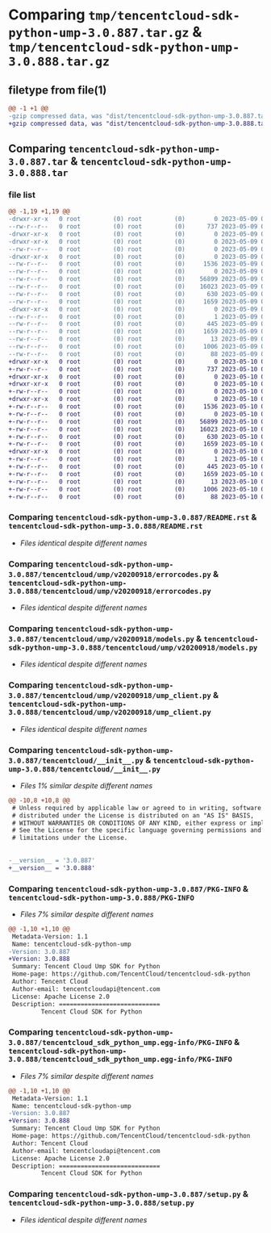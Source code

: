 # Comparing `tmp/tencentcloud-sdk-python-ump-3.0.887.tar.gz` & `tmp/tencentcloud-sdk-python-ump-3.0.888.tar.gz`

## filetype from file(1)

```diff
@@ -1 +1 @@
-gzip compressed data, was "dist/tencentcloud-sdk-python-ump-3.0.887.tar", last modified: Tue May  9 03:24:36 2023, max compression
+gzip compressed data, was "dist/tencentcloud-sdk-python-ump-3.0.888.tar", last modified: Wed May 10 02:59:12 2023, max compression
```

## Comparing `tencentcloud-sdk-python-ump-3.0.887.tar` & `tencentcloud-sdk-python-ump-3.0.888.tar`

### file list

```diff
@@ -1,19 +1,19 @@
-drwxr-xr-x   0 root         (0) root         (0)        0 2023-05-09 03:24:36.000000 tencentcloud-sdk-python-ump-3.0.887/
--rw-r--r--   0 root         (0) root         (0)      737 2023-05-09 03:24:36.000000 tencentcloud-sdk-python-ump-3.0.887/README.rst
-drwxr-xr-x   0 root         (0) root         (0)        0 2023-05-09 03:24:36.000000 tencentcloud-sdk-python-ump-3.0.887/tencentcloud/
-drwxr-xr-x   0 root         (0) root         (0)        0 2023-05-09 03:24:36.000000 tencentcloud-sdk-python-ump-3.0.887/tencentcloud/ump/
--rw-r--r--   0 root         (0) root         (0)        0 2023-05-09 03:24:36.000000 tencentcloud-sdk-python-ump-3.0.887/tencentcloud/ump/__init__.py
-drwxr-xr-x   0 root         (0) root         (0)        0 2023-05-09 03:24:36.000000 tencentcloud-sdk-python-ump-3.0.887/tencentcloud/ump/v20200918/
--rw-r--r--   0 root         (0) root         (0)     1536 2023-05-09 03:24:36.000000 tencentcloud-sdk-python-ump-3.0.887/tencentcloud/ump/v20200918/errorcodes.py
--rw-r--r--   0 root         (0) root         (0)        0 2023-05-09 03:24:36.000000 tencentcloud-sdk-python-ump-3.0.887/tencentcloud/ump/v20200918/__init__.py
--rw-r--r--   0 root         (0) root         (0)    56899 2023-05-09 03:24:36.000000 tencentcloud-sdk-python-ump-3.0.887/tencentcloud/ump/v20200918/models.py
--rw-r--r--   0 root         (0) root         (0)    16023 2023-05-09 03:24:36.000000 tencentcloud-sdk-python-ump-3.0.887/tencentcloud/ump/v20200918/ump_client.py
--rw-r--r--   0 root         (0) root         (0)      630 2023-05-09 03:24:36.000000 tencentcloud-sdk-python-ump-3.0.887/tencentcloud/__init__.py
--rw-r--r--   0 root         (0) root         (0)     1659 2023-05-09 03:24:36.000000 tencentcloud-sdk-python-ump-3.0.887/PKG-INFO
-drwxr-xr-x   0 root         (0) root         (0)        0 2023-05-09 03:24:36.000000 tencentcloud-sdk-python-ump-3.0.887/tencentcloud_sdk_python_ump.egg-info/
--rw-r--r--   0 root         (0) root         (0)        1 2023-05-09 03:24:36.000000 tencentcloud-sdk-python-ump-3.0.887/tencentcloud_sdk_python_ump.egg-info/dependency_links.txt
--rw-r--r--   0 root         (0) root         (0)      445 2023-05-09 03:24:36.000000 tencentcloud-sdk-python-ump-3.0.887/tencentcloud_sdk_python_ump.egg-info/SOURCES.txt
--rw-r--r--   0 root         (0) root         (0)     1659 2023-05-09 03:24:36.000000 tencentcloud-sdk-python-ump-3.0.887/tencentcloud_sdk_python_ump.egg-info/PKG-INFO
--rw-r--r--   0 root         (0) root         (0)       13 2023-05-09 03:24:36.000000 tencentcloud-sdk-python-ump-3.0.887/tencentcloud_sdk_python_ump.egg-info/top_level.txt
--rw-r--r--   0 root         (0) root         (0)     1006 2023-05-09 03:24:36.000000 tencentcloud-sdk-python-ump-3.0.887/setup.py
--rw-r--r--   0 root         (0) root         (0)       88 2023-05-09 03:24:36.000000 tencentcloud-sdk-python-ump-3.0.887/setup.cfg
+drwxr-xr-x   0 root         (0) root         (0)        0 2023-05-10 02:59:12.000000 tencentcloud-sdk-python-ump-3.0.888/
+-rw-r--r--   0 root         (0) root         (0)      737 2023-05-10 02:59:11.000000 tencentcloud-sdk-python-ump-3.0.888/README.rst
+drwxr-xr-x   0 root         (0) root         (0)        0 2023-05-10 02:59:12.000000 tencentcloud-sdk-python-ump-3.0.888/tencentcloud/
+drwxr-xr-x   0 root         (0) root         (0)        0 2023-05-10 02:59:12.000000 tencentcloud-sdk-python-ump-3.0.888/tencentcloud/ump/
+-rw-r--r--   0 root         (0) root         (0)        0 2023-05-10 02:59:11.000000 tencentcloud-sdk-python-ump-3.0.888/tencentcloud/ump/__init__.py
+drwxr-xr-x   0 root         (0) root         (0)        0 2023-05-10 02:59:12.000000 tencentcloud-sdk-python-ump-3.0.888/tencentcloud/ump/v20200918/
+-rw-r--r--   0 root         (0) root         (0)     1536 2023-05-10 02:59:11.000000 tencentcloud-sdk-python-ump-3.0.888/tencentcloud/ump/v20200918/errorcodes.py
+-rw-r--r--   0 root         (0) root         (0)        0 2023-05-10 02:59:11.000000 tencentcloud-sdk-python-ump-3.0.888/tencentcloud/ump/v20200918/__init__.py
+-rw-r--r--   0 root         (0) root         (0)    56899 2023-05-10 02:59:11.000000 tencentcloud-sdk-python-ump-3.0.888/tencentcloud/ump/v20200918/models.py
+-rw-r--r--   0 root         (0) root         (0)    16023 2023-05-10 02:59:11.000000 tencentcloud-sdk-python-ump-3.0.888/tencentcloud/ump/v20200918/ump_client.py
+-rw-r--r--   0 root         (0) root         (0)      630 2023-05-10 02:59:11.000000 tencentcloud-sdk-python-ump-3.0.888/tencentcloud/__init__.py
+-rw-r--r--   0 root         (0) root         (0)     1659 2023-05-10 02:59:12.000000 tencentcloud-sdk-python-ump-3.0.888/PKG-INFO
+drwxr-xr-x   0 root         (0) root         (0)        0 2023-05-10 02:59:12.000000 tencentcloud-sdk-python-ump-3.0.888/tencentcloud_sdk_python_ump.egg-info/
+-rw-r--r--   0 root         (0) root         (0)        1 2023-05-10 02:59:12.000000 tencentcloud-sdk-python-ump-3.0.888/tencentcloud_sdk_python_ump.egg-info/dependency_links.txt
+-rw-r--r--   0 root         (0) root         (0)      445 2023-05-10 02:59:12.000000 tencentcloud-sdk-python-ump-3.0.888/tencentcloud_sdk_python_ump.egg-info/SOURCES.txt
+-rw-r--r--   0 root         (0) root         (0)     1659 2023-05-10 02:59:12.000000 tencentcloud-sdk-python-ump-3.0.888/tencentcloud_sdk_python_ump.egg-info/PKG-INFO
+-rw-r--r--   0 root         (0) root         (0)       13 2023-05-10 02:59:12.000000 tencentcloud-sdk-python-ump-3.0.888/tencentcloud_sdk_python_ump.egg-info/top_level.txt
+-rw-r--r--   0 root         (0) root         (0)     1006 2023-05-10 02:59:11.000000 tencentcloud-sdk-python-ump-3.0.888/setup.py
+-rw-r--r--   0 root         (0) root         (0)       88 2023-05-10 02:59:12.000000 tencentcloud-sdk-python-ump-3.0.888/setup.cfg
```

### Comparing `tencentcloud-sdk-python-ump-3.0.887/README.rst` & `tencentcloud-sdk-python-ump-3.0.888/README.rst`

 * *Files identical despite different names*

### Comparing `tencentcloud-sdk-python-ump-3.0.887/tencentcloud/ump/v20200918/errorcodes.py` & `tencentcloud-sdk-python-ump-3.0.888/tencentcloud/ump/v20200918/errorcodes.py`

 * *Files identical despite different names*

### Comparing `tencentcloud-sdk-python-ump-3.0.887/tencentcloud/ump/v20200918/models.py` & `tencentcloud-sdk-python-ump-3.0.888/tencentcloud/ump/v20200918/models.py`

 * *Files identical despite different names*

### Comparing `tencentcloud-sdk-python-ump-3.0.887/tencentcloud/ump/v20200918/ump_client.py` & `tencentcloud-sdk-python-ump-3.0.888/tencentcloud/ump/v20200918/ump_client.py`

 * *Files identical despite different names*

### Comparing `tencentcloud-sdk-python-ump-3.0.887/tencentcloud/__init__.py` & `tencentcloud-sdk-python-ump-3.0.888/tencentcloud/__init__.py`

 * *Files 1% similar despite different names*

```diff
@@ -10,8 +10,8 @@
 # Unless required by applicable law or agreed to in writing, software
 # distributed under the License is distributed on an "AS IS" BASIS,
 # WITHOUT WARRANTIES OR CONDITIONS OF ANY KIND, either express or implied.
 # See the License for the specific language governing permissions and
 # limitations under the License.
 
 
-__version__ = '3.0.887'
+__version__ = '3.0.888'
```

### Comparing `tencentcloud-sdk-python-ump-3.0.887/PKG-INFO` & `tencentcloud-sdk-python-ump-3.0.888/PKG-INFO`

 * *Files 7% similar despite different names*

```diff
@@ -1,10 +1,10 @@
 Metadata-Version: 1.1
 Name: tencentcloud-sdk-python-ump
-Version: 3.0.887
+Version: 3.0.888
 Summary: Tencent Cloud Ump SDK for Python
 Home-page: https://github.com/TencentCloud/tencentcloud-sdk-python
 Author: Tencent Cloud
 Author-email: tencentcloudapi@tencent.com
 License: Apache License 2.0
 Description: ============================
         Tencent Cloud SDK for Python
```

### Comparing `tencentcloud-sdk-python-ump-3.0.887/tencentcloud_sdk_python_ump.egg-info/PKG-INFO` & `tencentcloud-sdk-python-ump-3.0.888/tencentcloud_sdk_python_ump.egg-info/PKG-INFO`

 * *Files 7% similar despite different names*

```diff
@@ -1,10 +1,10 @@
 Metadata-Version: 1.1
 Name: tencentcloud-sdk-python-ump
-Version: 3.0.887
+Version: 3.0.888
 Summary: Tencent Cloud Ump SDK for Python
 Home-page: https://github.com/TencentCloud/tencentcloud-sdk-python
 Author: Tencent Cloud
 Author-email: tencentcloudapi@tencent.com
 License: Apache License 2.0
 Description: ============================
         Tencent Cloud SDK for Python
```

### Comparing `tencentcloud-sdk-python-ump-3.0.887/setup.py` & `tencentcloud-sdk-python-ump-3.0.888/setup.py`

 * *Files identical despite different names*


